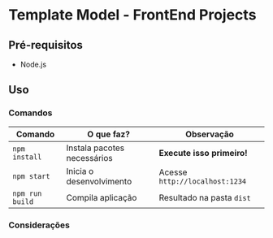 # Template Model - FrontEnd Projects

## Pré-requisitos

- Node.js

## Uso

### Comandos

| Comando         | O que faz?                  | Observação                     |
| --------------- | --------------------------- | ------------------------------ |
| `npm install`   | Instala pacotes necessários | **Execute isso primeiro!**     |
| `npm start`     | Inicia o desenvolvimento    | Acesse `http://localhost:1234` |
| `npm run build` | Compila aplicação           | Resultado na pasta `dist`      |

### Considerações
